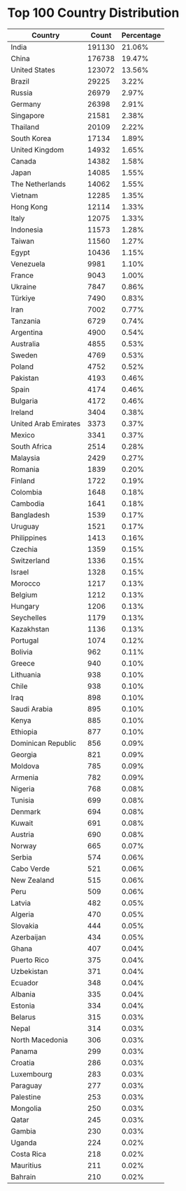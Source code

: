 # Top 100 Country Distribution
| Country | Count | Percentage |
|----|----|----|
| India | 191130 | 21.06% |
| China | 176738 | 19.47% |
| United States | 123072 | 13.56% |
| Brazil | 29225 | 3.22% |
| Russia | 26979 | 2.97% |
| Germany | 26398 | 2.91% |
| Singapore | 21581 | 2.38% |
| Thailand | 20109 | 2.22% |
| South Korea | 17134 | 1.89% |
| United Kingdom | 14932 | 1.65% |
| Canada | 14382 | 1.58% |
| Japan | 14085 | 1.55% |
| The Netherlands | 14062 | 1.55% |
| Vietnam | 12285 | 1.35% |
| Hong Kong | 12114 | 1.33% |
| Italy | 12075 | 1.33% |
| Indonesia | 11573 | 1.28% |
| Taiwan | 11560 | 1.27% |
| Egypt | 10436 | 1.15% |
| Venezuela | 9981 | 1.10% |
| France | 9043 | 1.00% |
| Ukraine | 7847 | 0.86% |
| Türkiye | 7490 | 0.83% |
| Iran | 7002 | 0.77% |
| Tanzania | 6729 | 0.74% |
| Argentina | 4900 | 0.54% |
| Australia | 4855 | 0.53% |
| Sweden | 4769 | 0.53% |
| Poland | 4752 | 0.52% |
| Pakistan | 4193 | 0.46% |
| Spain | 4174 | 0.46% |
| Bulgaria | 4172 | 0.46% |
| Ireland | 3404 | 0.38% |
| United Arab Emirates | 3373 | 0.37% |
| Mexico | 3341 | 0.37% |
| South Africa | 2514 | 0.28% |
| Malaysia | 2429 | 0.27% |
| Romania | 1839 | 0.20% |
| Finland | 1722 | 0.19% |
| Colombia | 1648 | 0.18% |
| Cambodia | 1641 | 0.18% |
| Bangladesh | 1539 | 0.17% |
| Uruguay | 1521 | 0.17% |
| Philippines | 1413 | 0.16% |
| Czechia | 1359 | 0.15% |
| Switzerland | 1336 | 0.15% |
| Israel | 1328 | 0.15% |
| Morocco | 1217 | 0.13% |
| Belgium | 1212 | 0.13% |
| Hungary | 1206 | 0.13% |
| Seychelles | 1179 | 0.13% |
| Kazakhstan | 1136 | 0.13% |
| Portugal | 1074 | 0.12% |
| Bolivia | 962 | 0.11% |
| Greece | 940 | 0.10% |
| Lithuania | 938 | 0.10% |
| Chile | 938 | 0.10% |
| Iraq | 898 | 0.10% |
| Saudi Arabia | 895 | 0.10% |
| Kenya | 885 | 0.10% |
| Ethiopia | 877 | 0.10% |
| Dominican Republic | 856 | 0.09% |
| Georgia | 821 | 0.09% |
| Moldova | 785 | 0.09% |
| Armenia | 782 | 0.09% |
| Nigeria | 768 | 0.08% |
| Tunisia | 699 | 0.08% |
| Denmark | 694 | 0.08% |
| Kuwait | 691 | 0.08% |
| Austria | 690 | 0.08% |
| Norway | 665 | 0.07% |
| Serbia | 574 | 0.06% |
| Cabo Verde | 521 | 0.06% |
| New Zealand | 515 | 0.06% |
| Peru | 509 | 0.06% |
| Latvia | 482 | 0.05% |
| Algeria | 470 | 0.05% |
| Slovakia | 444 | 0.05% |
| Azerbaijan | 434 | 0.05% |
| Ghana | 407 | 0.04% |
| Puerto Rico | 375 | 0.04% |
| Uzbekistan | 371 | 0.04% |
| Ecuador | 348 | 0.04% |
| Albania | 335 | 0.04% |
| Estonia | 334 | 0.04% |
| Belarus | 315 | 0.03% |
| Nepal | 314 | 0.03% |
| North Macedonia | 306 | 0.03% |
| Panama | 299 | 0.03% |
| Croatia | 286 | 0.03% |
| Luxembourg | 283 | 0.03% |
| Paraguay | 277 | 0.03% |
| Palestine | 253 | 0.03% |
| Mongolia | 250 | 0.03% |
| Qatar | 245 | 0.03% |
| Gambia | 230 | 0.03% |
| Uganda | 224 | 0.02% |
| Costa Rica | 218 | 0.02% |
| Mauritius | 211 | 0.02% |
| Bahrain | 210 | 0.02% |
